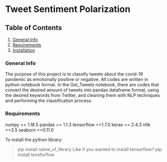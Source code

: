 # Tweet Sentiment Polarization

## Table of Contents
1. [General Info](#general-info)
2. [Requirements](#requirements)
3. [Installation](#installation)

### General Info
The purpose of this project is to classify tweets about the covid-19 pandemic as emotionally positive or negative. All codes are written in python notebook format. 
In the Get_Tweets notebook, there are codes that convert the desired amount of tweets into pandas dataframe format, using the desired keywords from Twitter, and cleaning them with NLP techniques and performing the classification process.

### Requirements
numpy == 1.18.5
pandas == 1.1.3
tensorflow ==1.7.0
keras == 2.4.3
nltk ==3.5
seaborn ==0.11.0

To install the python library:
> pip install name_of_library
Like if you wanted to install tensorflow?
> pip install tensforflow

